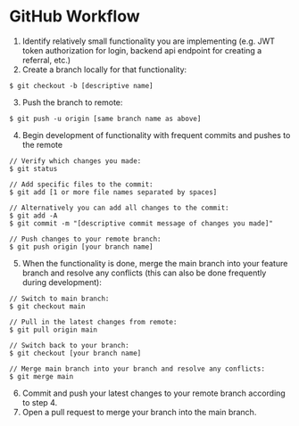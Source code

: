 # GitHub Workflow
1. Identify relatively small functionality you are implementing (e.g. JWT token authorization for login, backend api endpoint for creating a referral, etc.)
2. Create a branch locally for that functionality:
```
$ git checkout -b [descriptive name]
```
3. Push the branch to remote:
```
$ git push -u origin [same branch name as above]
```
4. Begin development of functionality with frequent commits and pushes to the remote
```
// Verify which changes you made:
$ git status

// Add specific files to the commit:
$ git add [1 or more file names separated by spaces]

// Alternatively you can add all changes to the commit:
$ git add -A
$ git commit -m "[descriptive commit message of changes you made]"

// Push changes to your remote branch:
$ git push origin [your branch name]
```
5. When the functionality is done, merge the main branch into your feature branch and resolve any conflicts (this can also be done frequently during development):
```
// Switch to main branch:
$ git checkout main

// Pull in the latest changes from remote:
$ git pull origin main

// Switch back to your branch:
$ git checkout [your branch name]

// Merge main branch into your branch and resolve any conflicts:
$ git merge main
```
6. Commit and push your latest changes to your remote branch according to step 4.
7. Open a pull request to merge your branch into the main branch.